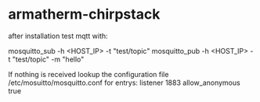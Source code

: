 # armatherm-chirpstack

after installation test mqtt with: 

mosquitto_sub -h <HOST_IP> -t "test/topic"
mosquitto_pub -h <HOST_IP> -t "test/topic" -m "hello"

If nothing is received lookup the configuration file /etc/mosuitto/mosquitto.conf
for entrys:
    listener 1883
    allow_anonymous true
